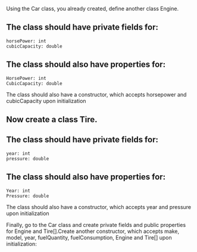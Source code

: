 Using the Car class, you already created, define another class Engine.

## The class should have private fields for:

	horsePower: int
	cubicCapacity: double

## The class should also have properties for:

	HorsePower: int
	CubicCapacity: double

The class should also have a constructor, which accepts horsepower and cubicCapacity upon initialization

## Now create a class Tire.

## The class should have private fields for:

	year: int
	pressure: double

## The class should also have properties for:

	Year: int
	Pressure: double

The class should also have a constructor, which accepts year and pressure upon initialization

Finally, go to the Car class and create private fields and public properties for Engine and Tire[].Create another constructor, which accepts make, model, year, fuelQuantity, fuelConsumption, Engine and Tire[] upon initialization:
